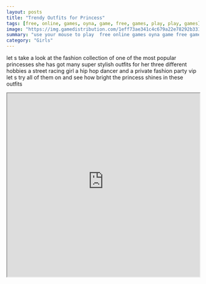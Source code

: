 ```yaml
---
layout: posts
title: "Trendy Outfits for Princess"
tags: [free, online, games, oyna, game, free, games, play, play, games]
image: "https://img.gamedistribution.com/1eff73ae341c4c679a22e78292b3313f.jpg"
summary: "use your mouse to play  free online games oyna game free games play play games"
category: "Girls"
---
```


let s take a look at the fashion collection of one of the most popular princesses she has got many super stylish outfits for her three different hobbies a street racing girl a hip hop dancer and a private fashion party vip let s try all of them on and see how bright the princess shines in these outfits

<iframe width="100%" height="480px;" src="https://html5.gamedistribution.com/1eff73ae341c4c679a22e78292b3313f/"></iframe>